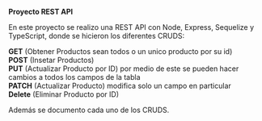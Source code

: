 <strong>Proyecto REST API</strong>

En este proyecto se realizo una REST API con Node, Express, Sequelize y TypeScript, donde se hicieron los diferentes CRUDS:

<strong>GET</strong> (Obtener Productos sean todos o un unico producto por su id) <br/>
<strong>POST</strong> (Insetar Productos) <br/>
<strong>PUT</strong> (Actualizar Producto por ID) por medio de este se pueden hacer cambios a todos los campos de la tabla <br/>
<strong>PATCH</strong> (Actualizar Producto) modifica solo un campo en particular <br/>
<strong>Delete</strong> (Eliminar Producto por ID) <br/>

Además se documento cada uno de los CRUDS.
